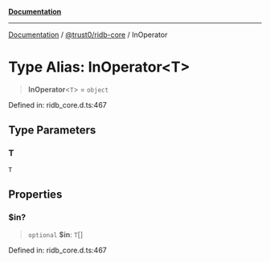 [**Documentation**](../../../README.md)

***

[Documentation](../../../README.md) / [@trust0/ridb-core](../README.md) / InOperator

# Type Alias: InOperator\<T\>

> **InOperator**\<`T`\> = `object`

Defined in: ridb\_core.d.ts:467

## Type Parameters

### T

`T`

## Properties

### $in?

> `optional` **$in**: `T`[]

Defined in: ridb\_core.d.ts:467
